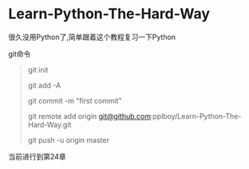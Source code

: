 # Learn-Python-The-Hard-Way
很久没用Python了,简单跟着这个教程复习一下Python

git命令

> git init
>
> git add -A
> 
> git commit -m "first commit"
> 
> git remote add origin git@github.com:pplboy/Learn-Python-The-Hard-Way.git
> 
> git push -u origin master

当前进行到第24章

